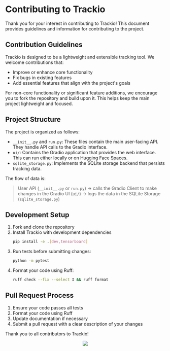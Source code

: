 # Contributing to Trackio

Thank you for your interest in contributing to Trackio! This document provides guidelines and information for contributing to the project.

## Contribution Guidelines

Trackio is designed to be a lightweight and extensible tracking tool. We welcome contributions that:

- Improve or enhance core functionality
- Fix bugs in existing features
- Add essential features that align with the project's goals

For non-core functionality or significant feature additions, we encourage you to fork the repository and build upon it. This helps keep the main project lightweight and focused.

## Project Structure

The project is organized as follows:

- `__init__.py` and `run.py`: These files contain the main user-facing API. They handle API calls to the Gradio interface.
- `ui/`: Contains the Gradio application that provides the web interface. This can run either locally or on Hugging Face Spaces.
- `sqlite_storage.py`: Implements the SQLite storage backend that persists tracking data.

The flow of data is:

> User API (`__init__.py` or `run.py`) → calls the Gradio Client to make changes in the Gradio UI (`ui/`) → logs the data in the SQLite Storage (`sqlite_storage.py`)


## Development Setup

1. Fork and clone the repository
2. Install Trackio with development dependencies
   ```bash
   pip install -e .[dev,tensorboard]
   ```
3. Run tests before submitting changes:
   ```bash
   python -m pytest
   ```
4. Format your code using Ruff:
   ```bash
   ruff check --fix --select I && ruff format
   ```

## Pull Request Process

1. Ensure your code passes all tests
2. Format your code using Ruff
3. Update documentation if necessary
4. Submit a pull request with a clear description of your changes

Thank you to all contributors to Trackio! 

<p align="center">
  <img src="https://contrib.rocks/image?repo=gradio-app/trackio" />
</p>
